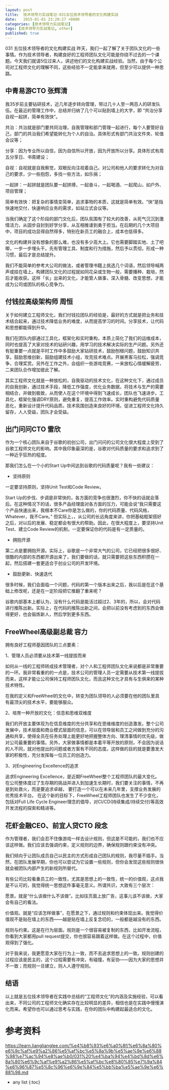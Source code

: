 ```yaml
---
layout: post
title:  技术领导力实战笔记-031五位技术领导者的文化构建实战
date:   2015-01-01 23:20:27 +0800
categories: [技术领导力实战笔记]
tags: [技术领导力实战笔记, other]
published: true
---
```




031 五位技术领导者的文化构建实战
昨天，我们一起了解了关于团队文化的一些事情。作为技术领导者，构建良好的工程师团队文化可能是你绕不过去的一个课题。今天我们就请5位过来人，讲述他们的文化构建实战经验。当然，由于每个公司对工程师文化的理解不同，这些经验不一定能拿来就用，但至少可以提供一种思路。

## 中青易游CTO 张辉清

我35岁前主要钻研技术，近几年逐步转向管理，带过几十人至一两百人的研发队伍。在最近的管理工作中，总结并归纳了几个可以贴到墙上的大字，即 “共治分享自视一起拼，简单有效快”。

共治：共治就是部门要共同治理，自我管理和部门管理一起进行，每个人要管好自己，部门的共治我们希望能转化为个人的自治。具体形式有部门共治文件夹、轮值会议等；

分享：因为专业所以自信，因为自信所以开放，因为开放所以分享。具体形式有周五分享日、书斋建设；

自视：自视就是自我察觉，双眼反向注视着自己。对公司和他人的要求转化为对自己的要求，少一些抱怨，多找一些方法，如乐捐；

一起拼：一起拼就是团队要一起拼搏，一起奋斗，一起喝酒、一起爬山，如户外、项目管理；

简单有效快：把复杂的事情变简单，追求事物的本质，这就是简单有效。“快”是指快速地交付，快速响应业务的需求，如站立式会议等。

当我们确定了这个阶段的部门文化后，团队氛围有了较大的改善，从死气沉沉到激情活力，从固步自封到好学分享，从互相推诿到勇于担当。在后期的几个大项目中，项目的成功显得自然得多，特别在新员工的融合上，成本也低得多。

文化的构建并没有想象的那么难，也没有多少高大上。它也需要脚踏实地、土了吧唧，一步一步埋头干。先有管理工具、制度和行为措施，然后予以贯彻，形成一种习惯，最后才是总结提升。

我们不能简单的参考大公司的做法，或者管理书籍上挑选几个词语，然后领导喊两声或挂在墙上。构建团队文化的过程就如同花朵或生物一般，需要播种、栽培，然后才能收获。这样「长」出来的文化，才能管人做事，深入骨髓、改变思想，才能成为公司或团队的核心竞争力。

## 付钱拉高级架构师 周恒

关于如何建立工程师文化，我们付钱拉团队的经验是，最好的方式就是把业务和技术结合起来，通过技术降低业务的难度，从而提高学习的时间。分享技术，让代码和思想都能得到升华。

我们在团队内部通过工具化，框架化和实时重构，本质上简化了我们的运维成本，同时也提高了大家对技术的钻研兴趣，用学习的技术解决实际的生产问题。另外还有挺重要一点就是平时工作中多鼓励大家钻研技术，鼓励刨根问题，鼓励知识共享。鼓励思维创新，鼓励组建技术小组，攻克技术难点。开展黑客马拉松，强调竞争，合理奖赏。另外在工作之外，会组织一些游戏竞赛，一来放松心情缓解疲劳，二来团队合作增加彼此了解。

其实工程师文化就是一种放松的，自我驱动的技术文化，在这种文化下，通过成员的自我创新，通过技术手段，降低工作强度，优化业务数据，将技术与生产的需要相结合，并做到极致，从而使人在这个环境中得到飞速成长，团队也飞速进步。工具化，框架化强调DRY原则，避免重复，提高工作效率。实时重构避免代码质量恶化，重新设计提升代码品质。技术氛围创造来良好的环境，促进工程师文化持久留存，人人受益，团队才会受益。

## 出门问问CTO 雷欣

作为一个核心团队来自于谷歌的初创公司，出门问问的公司文化很大程度上受到了谷歌工程师文化的影响。其中我印象最深的是，谷歌对代码质量的要求和追求到了一种近乎狂热的程度。

那我们怎么在一个小的Start Up中间达到谷歌的代码质量呢？我有一些建议：

* 坚持原则

一定要坚持原则，坚持Unit Test和Code Review。

Start Up的步伐、步调是非常快的，各方面的竞争也很激烈，你不快的话就会落后。在这种情况下的话，很多产品经理面对各方面的压力，可能会说“我只需要这个产品快速出来，我根本不Care你是怎么做的，你的代码质量、代码风格，Whatever，我不Care。” 但实际上，，从公司的长远角度来讲，你把基础框架搭好之后，对以后的发展、稳定都会有很大的帮助。因此，在很大程度上，要坚持Unit Test、建立Code Review的机制，一定要保证你的代码是有一定质量的。

* 拥抱开源

第二点是要拥抱开源。实际上，谷歌是一个非常大气的公司，它已经把很多很好、很酷的内部的东西都开源出来了，我们要做的话，就只需要把这些东西积攒在一起，然后搭建一套更适合于创业公司的开发环境。

* 鼓励更新、快速迭代

很多时候，我们会面临一个问题，代码的第一个版本出来之后，我以后是在这个基础上修改呢，还是在一定阶段把它推翻了重来呢？

谷歌内部基本上都认为，没有什么代码是能活过超过2、3年的，所以，会对代码进行推陈出新。实际上，在代码的推陈出新之间，会把以前没有考虑到的东西会做得更好，也会锻炼新人，然后学到更多东西。

## FreeWheel高级副总裁 容力

拥有良好工程师基因团队的三点要素：

1、管理人员必须要从技术第一线提拔而来

如何从一线的工程师转成技术管理者，对个人和工程师团队文化来说都是非常重要的一环。我非常看重的的一点是，技术公司的管理人员一定需要从技术第一线提拔而来，这样才能让公司保持工程师团队文化，而且这种文化才具有与生俱来的某种技术特性。

在我的定义和FreeWheel的文化中，转变为团队领导的人必须要在他的团队里具有最顶尖的技术水平，要能够服众。

2、培育一种开放的文化：信息和思维双维度

我们的开放主要体现为在信息维度的充分共享和在思维维度的创造激发。整个公司发展中，技术层面和商业模式层面的信息，可以在领导层和员工之间做到充分的沟通和共享，使得全员在任务处理上能更好地把握整体方向、理清事情的优先级，做对公司最重要的事情。另外，大家做事情都是本着平等开放的原则，不会因为说话的人不同，就对他提出的问题或者方案有不同的态度。这样做的目的就是要激发大家的积极性，充分发挥每一位员工的创造力。

3、对Engineering Excellence的追求

追求Engineering Excellence，是近期FreeWheel整个工程师团队的最大变化。在公司整体度过了生存期的挑战并进入到加速生长期时，我们要关注的事情，不再是到处救火，而是要追求卓越， 要打造一个可以在未来几年里，支撑业务发展的优秀技术平台。 在这个新的目标下，FreeWheel工程师团队也发生了不少变化，包括对Full Life Cycle Engineer理念的倡导，对CI/CD(持续集成/持续交付)等高效开发流程的探索和精进等。

## 花虾金融CEO、前宜人贷CTO 段念

作为管理者，我们会忍不住像游戏一样去设计规则，但这是不可能的，我们也不应该这样做。我们应该去强调约束，定义规则的边界，确保规则跟约束没有冲突。

我们倾向于让团队成员自己以民主的方式形成自己团队的规则，我尽量不插手。当然，在团队发展早期，你也可以尝试为它设置一些规则，但你会发现这些规则很快就会被团队内部产生的新规则所替代。

有些公司比较看重员工的一致性，尤其是思想上的一致性，统一的价值观，这点我是不认可的，我觉得统一思想这件事毫无意义。所谓共识，大致有三个层次：

愿景。就是“什么该做什么不该做”。比如往页面上放广告，这事儿该不该做，大家会有自己的看法。

价值观。就是“应该怎样做事”，在愿景之下，通过规则和约束体现出来。我觉得价值观不是贴在墙上的东西——越是贴在墙上反复念叨的，一般都是越没有的东西。

规则与约束。这是在行为层面。规则是一个很容易被复制的东西，比如开发流程，你看到大家都用pull request提交，你也很容易跟着这样做。在这个过程中，价值观得到了强化。

对于我来说，我更愿意大家在行为上一致，而不去追求思想上的一致。规则创建的过程应该是民主的，这个过程需要有冲突，有碰撞，有妥协——因为大家的思想并不一致；而规则一旦建立，则人人遵守规则。

## 结语

以上就是五位技术领导者在实践中总结的“工程师文化”的内涵及实施经验，可以看出来，不同公司的工程师文化确实存在比较明显的差异，相信也是在实践中慢慢演化而来。希望你也可以通过思考与实践，在你的团队中构建起最适合的文化。




# 参考资料

https://learn.lianglianglee.com/%e4%b8%93%e6%a0%8f/%e6%8a%80%e6%9c%af%e9%a2%86%e5%af%bc%e5%8a%9b%e5%ae%9e%e6%88%98%e7%ac%94%e8%ae%b0/031%20%e4%ba%94%e4%bd%8d%e6%8a%80%e6%9c%af%e9%a2%86%e5%af%bc%e8%80%85%e7%9a%84%e6%96%87%e5%8c%96%e6%9e%84%e5%bb%ba%e5%ae%9e%e6%88%98.md

* any list
{:toc}
